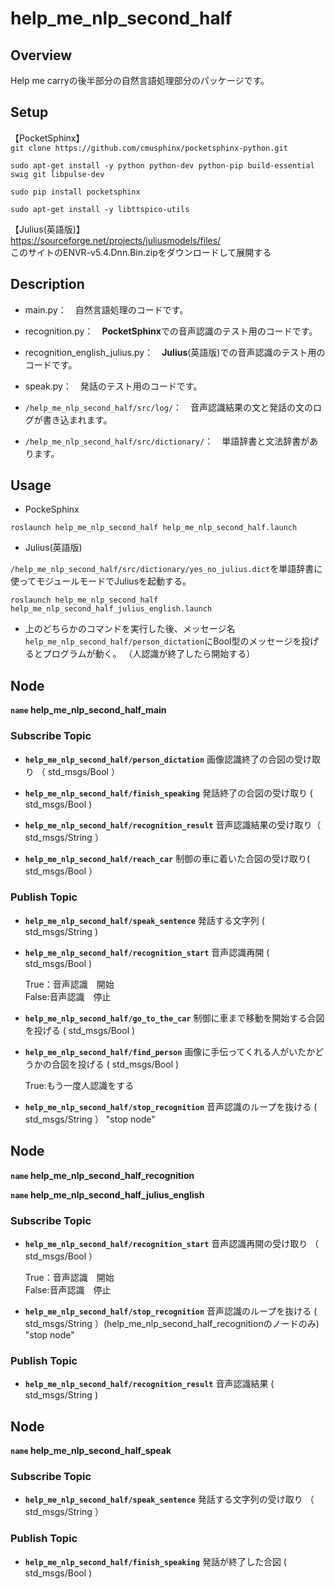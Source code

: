 # help_me_nlp_second_half
## Overview
Help me carryの後半部分の自然言語処理部分のパッケージです。

## Setup
【PocketSphinx】  
`git clone https://github.com/cmusphinx/pocketsphinx-python.git`

`sudo apt-get install -y python python-dev python-pip build-essential swig git libpulse-dev`

`sudo pip install pocketsphinx`

`sudo apt-get install -y libttspico-utils`

【Julius(英語版)】  
https://sourceforge.net/projects/juliusmodels/files/  
このサイトのENVR-v5.4.Dnn.Bin.zipをダウンロードして展開する  

## Description
* main.py：　自然言語処理のコードです。

* recognition.py：　**PocketSphinx**での音声認識のテスト用のコードです。

* recognition_english_julius.py：　**Julius**(英語版)での音声認識のテスト用のコードです。

* speak.py：　発話のテスト用のコードです。

* `/help_me_nlp_second_half/src/log/`：　音声認識結果の文と発話の文のログが書き込まれます。

* `/help_me_nlp_second_half/src/dictionary/`：　単語辞書と文法辞書があります。

## Usage
* PockeSphinx

```
roslaunch help_me_nlp_second_half help_me_nlp_second_half.launch
```

* Julius(英語版)

`/help_me_nlp_second_half/src/dictionary/yes_no_julius.dict`を単語辞書に使ってモジュールモードでJuliusを起動する。

```
roslaunch help_me_nlp_second_half help_me_nlp_second_half_julius_english.launch
````

* 上のどちらかのコマンドを実行した後、メッセージ名`help_me_nlp_second_half/person_dictation`にBool型のメッセージを投げるとプログラムが動く。
（人認識が終了したら開始する）

## Node
**`name` help_me_nlp_second_half_main**

### Subscribe Topic
* **`help_me_nlp_second_half/person_dictation`** 画像認識終了の合図の受け取り （ std_msgs/Bool ）

* **`help_me_nlp_second_half/finish_speaking`** 発話終了の合図の受け取り ( std_msgs/Bool )

* **`help_me_nlp_second_half/recognition_result`** 音声認識結果の受け取り（ std_msgs/String ）

* **`help_me_nlp_second_half/reach_car`** 制御の車に着いた合図の受け取り( std_msgs/Bool ）

### Publish Topic
* **`help_me_nlp_second_half/speak_sentence`** 発話する文字列 ( std_msgs/String )

* **`help_me_nlp_second_half/recognition_start`** 音声認識再開 ( std_msgs/Bool )

	True：音声認識　開始  
	False:音声認識　停止

* **`help_me_nlp_second_half/go_to_the_car`** 制御に車まで移動を開始する合図を投げる ( std_msgs/Bool )

* **`help_me_nlp_second_half/find_person`** 画像に手伝ってくれる人がいたかどうかの合図を投げる ( std_msgs/Bool )

	True:もう一度人認識をする

* **`help_me_nlp_second_half/stop_recognition`** 音声認識のループを抜ける ( std_msgs/String ）
	"stop node"

## Node
**`name` help_me_nlp_second_half_recognition**

**`name` help_me_nlp_second_half_julius_english**

### Subscribe Topic

* **`help_me_nlp_second_half/recognition_start`** 音声認識再開の受け取り （ std_msgs/Bool ）

	True：音声認識　開始  
	False:音声認識　停止

* **`help_me_nlp_second_half/stop_recognition`** 音声認識のループを抜ける ( std_msgs/String ）(help_me_nlp_second_half_recognitionのノードのみ)
	"stop node"

### Publish Topic

* **`help_me_nlp_second_half/recognition_result`** 音声認識結果 ( std_msgs/String )

## Node
**`name` help_me_nlp_second_half_speak**

### Subscribe Topic

* **`help_me_nlp_second_half/speak_sentence`** 発話する文字列の受け取り （ std_msgs/String ）

### Publish Topic

* **`help_me_nlp_second_half/finish_speaking`** 発話が終了した合図 ( std_msgs/Bool )


